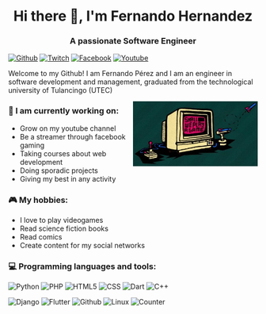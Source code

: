 <h1 align="center">Hi there 👋, I'm Fernando Hernandez</h1>
<h3 font-size="20" align="center">A passionate Software Engineer</h3>

[![Github](https://img.shields.io/badge/-Github-000?style=flat&logo=Github&logoColor=white)](https://github.com/FernandoPZ)
[![Twitch](https://img.shields.io/badge/-Twitch-6441A4?style=flat&logo=Twitch&logoColor=white)](https://www.twitch.tv/fer_frik)
[![Facebook](https://img.shields.io/badge/-Facebook-fff?style=flat&logo=Facebook)](https://web.facebook.com/FER.FRIK)
[![Youtube](https://img.shields.io/badge/-YouTube-fff?style=flat&logo=youtube&logoColor=red)](https://www.youtube.com/channel/UCdtNM93dngzcYTS_jCGHpNw)

Welcome to my Github! I am Fernando Pérez and I am an engineer in software development and management, graduated from the technological university of Tulancingo (UTEC)

<img align="right" alt="img" src="Game.jpg" width="50%" height="auto" />

### 🌱 I am currently working on:
- Grow on my youtube channel
- Be a streamer through facebook gaming
- Taking courses about web development
- Doing sporadic projects
- Giving my best in any activity

### :video_game: My hobbies:
- I love to play videogames
- Read science fiction books
- Read comics
- Create content for my social networks

### :computer: Programming languages and tools:

![Python](https://img.shields.io/badge/-Python-222?style=flat&logo=python)
![PHP](https://img.shields.io/badge/-PHP-222?style=flat&logo=php)
![HTML5](https://img.shields.io/badge/-HTML5-222?style=flat&logo=html5)
![CSS](https://img.shields.io/badge/-CSS3-222?style=flat&logo=CSS3)
![Dart](https://img.shields.io/badge/-Dart-222?style=flat&logo=Dart)
![C++](https://img.shields.io/badge/-C++-222?style=flat&logo=C++)
<br />

![Django](https://img.shields.io/badge/-Django-222?style=flat&logo=django)
![Flutter](https://img.shields.io/badge/-Flutter-222?style=flat&logo=flutter)
![Github](https://img.shields.io/badge/-Github-222?style=flat&logo=github)
![Linux](https://img.shields.io/badge/-Linux-222?style=flat&logo=linux)
![Counter](https://komarev.com/ghpvc/?username=FernandoPZ)
